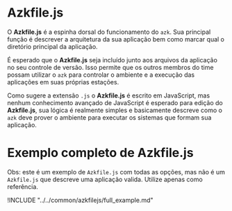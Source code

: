 # Azkfile.js

O **Azkfile.js** é a espinha dorsal do funcionamento do `azk`. Sua principal função é descrever a arquitetura da sua aplicação bem como marcar qual o diretório principal da aplicação.

É esperado que o **Azkfile.js** seja incluído junto aos arquivos da aplicação no seu controle de versão. Isso permite que os outros membros do time possam utilizar o `azk` para controlar o ambiente e a execução das aplicações em suas próprias estações.

Como sugere a extensão `.js` o **Azkfile.js** é escrito em JavaScript, mas nenhum conhecimento avançado de JavaScript é esperado para edição do **Azkfile.js**, sua lógica é realmente simples e basicamente descreve como o `azk` deve prover o ambiente para executar os sistemas que formam sua aplicação.

# Exemplo completo de Azkfile.js

Obs: este é um exemplo de `Azkfile.js` com todas as opções, mas não é um `Azkfile.js` que descreve uma aplicação valida. Utilize apenas como referência.

!INCLUDE "../../common/azkfilejs/full_example.md"
